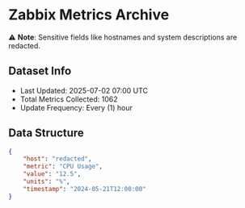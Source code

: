 # Zabbix Metrics Archive

⚠️ **Note**: Sensitive fields like hostnames and system descriptions are redacted.

## Dataset Info
- Last Updated: 2025-07-02 07:00 UTC
- Total Metrics Collected: 1062
- Update Frequency: Every (1) hour

## Data Structure
```json
{
    "host": "redacted",
    "metric": "CPU Usage",
    "value": "12.5",
    "units": "%",
    "timestamp": "2024-05-21T12:00:00"
}
```
